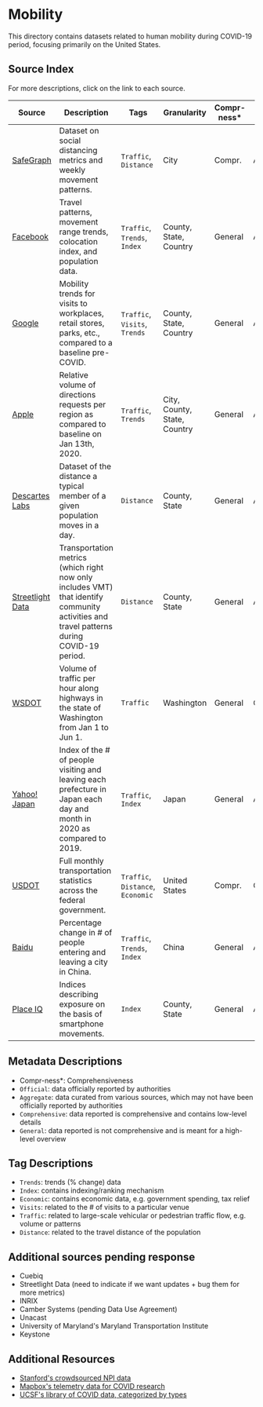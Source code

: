 # Mobility

This directory contains datasets related to human mobility during COVID-19 period, focusing primarily on the United States.

## Source Index

For more descriptions, click on the link to each source.

| Source | Description | Tags | Granularity | Compr-ness* | Source Type | Last Updated |
|-|-|-|-|-|-|-|
| [SafeGraph](safegraph/) | Dataset on social distancing metrics and weekly movement patterns. | `Traffic`, `Distance` | City | Compr. | Aggregate | 06/01/2020 |
| [Facebook](facebook/) | Travel patterns, movement range trends, colocation index, and population data. | `Traffic`, `Trends`, `Index` | County, State, Country | General | Aggregate | 06/03/2020 |
| [Google](google/) | Mobility trends for visits to workplaces, retail stores, parks, etc., compared to a baseline pre-COVID. | `Traffic`, `Visits`, `Trends` | County, State, Country | General | Aggregate | 05/25/2020 |
| [Apple](apple/) | Relative volume of directions requests per region as compared to baseline on Jan 13th, 2020. | `Traffic`, `Trends` | City, County, State, Country | General | Aggregate | 06/02/2020 |
| [Descartes Labs](descartes/) | Dataset of the distance a typical member of a given population moves in a day. | `Distance` | County, State | General | Aggregate | - |
| [Streetlight Data](streetlight/) | Transportation metrics (which right now only includes VMT) that identify community activities and travel patterns during COVID-19 period. | `Distance` | County, State | General | Aggregate | 06/04/2020 |
| [WSDOT](https://tracflow.wsdot.wa.gov/contourdata/brainscan) | Volume of traffic per hour along highways in the state of Washington from Jan 1 to Jun 1. | `Traffic` | Washington | General | Official | 06/01/2020 |
| [Yahoo! Japan](https://ds.yahoo.co.jp/report/) | Index of the # of people visiting and leaving each prefecture in Japan each day and month in 2020 as compared to 2019. | `Traffic`, `Index` | Japan | General | Aggregate | 06/01/2020 |
| [USDOT](https://datahub.transportation.gov/Research-and-Statistics/Monthly-Transportation-Statistics/crem-w557) | Full monthly transportation statistics across the federal government. | `Traffic`, `Distance`, `Economic` | United States | Compr. | Official | 06/03/2020 |
| [Baidu](https://dataverse.harvard.edu/dataset.xhtml?persistentId=doi:10.7910/DVN/FAEZIO&version=16.1) | Percentage change in # of people entering and leaving a city in China. | `Traffic`, `Trends`, `Index` | China | General | Aggregate | 05/03/2020 |
| [Place IQ](https://github.com/COVIDExposureIndices/COVIDExposureIndices) | Indices describing exposure on the basis of smartphone movements. | `Index` | County, State | General | Aggregate | - |

## Metadata Descriptions
- Compr-ness*: Comprehensiveness
- `Official`: data officially reported by authorities
- `Aggregate`: data curated from various sources, which may not have been officially reported by authorities
- `Comprehensive`: data reported is comprehensive and contains low-level details
- `General`: data reported is not comprehensive and is meant for a high-level overview

## Tag Descriptions
- `Trends`: trends (% change) data
- `Index`: contains indexing/ranking mechanism
- `Economic`: contains economic data, e.g. government spending, tax relief
- `Visits`: related to the # of visits to a particular venue
- `Traffic`: related to large-scale vehicular or pedestrian traffic flow, e.g. volume or patterns
- `Distance`: related to the travel distance of the population

## Additional sources pending response
- Cuebiq
- Streetlight Data (need to indicate if we want updates + bug them for more metrics)
- INRIX
- Camber Systems (pending Data Use Agreement)
- Unacast
- University of Maryland's Maryland Transportation Institute
- Keystone

## Additional Resources
- [Stanford's crowdsourced NPI data](http://hci.st/socialdistancing-dataset)
- [Mapbox's telemetry data for COVID research](https://blog.mapbox.com/support-for-covid-19-apps-497de40fee9c)
- [UCSF's library of COVID data, categorized by types](https://guides.ucsf.edu/COVID19/data)
